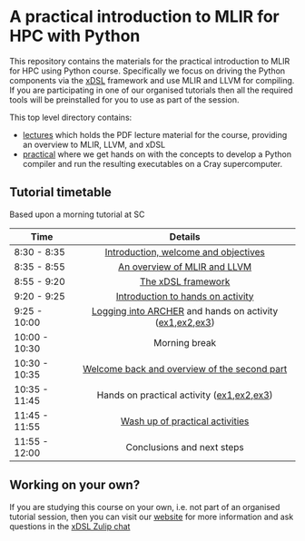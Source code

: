 # A practical introduction to MLIR for HPC with Python

This repository contains the materials for the practical introduction to MLIR for HPC using Python course. Specifically we focus on driving the Python components via the [xDSL](https://github.com/xdslproject/xdsl) framework and use MLIR and LLVM for compiling. If you are participating in one of our organised tutorials then all the required tools will be preinstalled for you to use as part of the session. 

This top level directory contains:
* [lectures](lectures) which holds the PDF lecture material for the course, providing an overview to MLIR, LLVM, and xDSL
* [practical](practical) where we get hands on with the concepts to develop a Python compiler and run the resulting executables on a Cray supercomputer.

## Tutorial timetable

Based upon a morning tutorial at SC

| Time        | Details           |
| ------------- |:-------------:|
| 8:30 - 8:35      | [Introduction, welcome and objectives](https://github.com/xdslproject/training-intro/raw/main/lectures/Welcome%20and%20overview.pdf) |
| 8:35 - 8:55      | [An overview of MLIR and LLVM](https://github.com/xdslproject/training-intro/raw/main/lectures/Introduction%20to%20MLIR%20and%20LLVM.pdf) |
| 8:55 - 9:20 | [The xDSL framework](https://github.com/xdslproject/training-intro/raw/main/lectures/The%20xDSL%20framework.pdf) |
| 9:20 - 9:25 | [Introduction to hands on activity](https://github.com/xdslproject/training-intro/raw/main/lectures/Intro%20Hands%20On.pdf) |
| 9:25 - 10:00 | [Logging into ARCHER](https://github.com/xdslproject/training-intro/blob/main/practical/general/ARCHER2.md) and hands on activity ([ex1](https://github.com/xdslproject/training-intro/tree/main/practical/one),[ex2](https://github.com/xdslproject/training-intro/tree/main/practical/two),[ex3](https://github.com/xdslproject/training-intro/tree/main/practical/three)) |
| 10:00 - 10:30 | Morning break |
| 10:30 - 10:35 | [Welcome back and overview of the second part](https://github.com/xdslproject/training-intro/raw/main/lectures/Second%20part.pdf) |
| 10:35 - 11:45 | Hands on practical activity ([ex1](https://github.com/xdslproject/training-intro/tree/main/practical/one),[ex2](https://github.com/xdslproject/training-intro/tree/main/practical/two),[ex3](https://github.com/xdslproject/training-intro/tree/main/practical/three))|
| 11:45 - 11:55 | [Wash up of practical activities](https://github.com/xdslproject/training-intro/raw/main/lectures/Practical%20summary.pdf) |
| 11:55 - 12:00 | Conclusions and next steps |

## Working on your own?

If you are studying this course on your own, i.e. not part of an organised tutorial session, then you can visit our [website](https://www.xdsl.dev) for more information and ask questions in the [xDSL Zulip chat](https://xdsl.zulipchat.com/)
